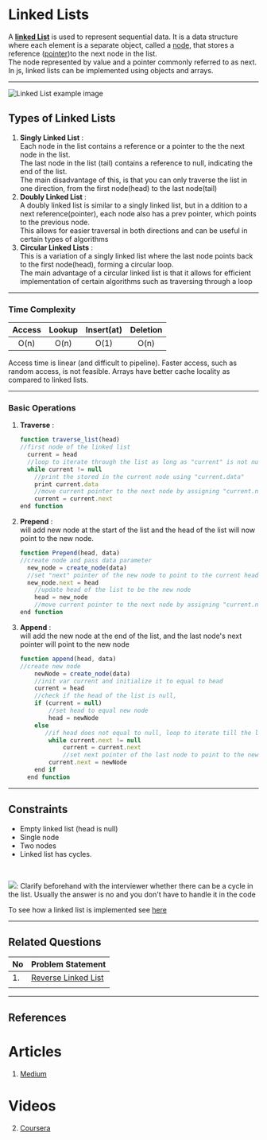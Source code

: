 # Linked Lists
A **[linked List]()** is used to represent sequential data. It is a data structure where each element is a separate object, called a [node](#node), that stores a reference  ([pointer](#pointer))to the next node in the list.<br>The node represented by value and a pointer commonly referred to as next. In js, linked lists can be implemented using objects and arrays.

<hr>

<img src="../../assets/Linked-List-Data-Structure.png" alt="Linked List example image"/>

## Types of Linked Lists
1. **Singly Linked List** : <br>Each node in the list contains a reference or a pointer to the the next node in the list. <br>The last node in the list (tail) contains a reference to null, indicating the end of the list. <br>The main disadvantage of this, is that you can only traverse the list in one direction, from the first node(head) to the last node(tail)
2. **Doubly Linked List** : <br> A doubly linked list is similar to a singly linked list, but in a ddition to a next reference(pointer), each node also has a prev pointer, which points to the previous node. <br>This allows for easier traversal in both directions and can be useful in certain types of algorithms 
3. **Circular Linked Lists** : <br> This is a variation of a singly linked list where the last node points back to the first node(head), forming a circular loop. <br>The main advantage of a circular linked list is that it allows for efficient implementation of certain algorithms such as traversing through a loop

<hr>

### Time Complexity

| Access | Lookup | Insert(at) | Deletion |
|:------:|:------:|:----------:|:--------:|
|  O(n)  |  O(n)  |    O(1)    |   O(n)   |


Access time is linear (and difficult to pipeline). Faster access, such as random access, is not feasible. Arrays have better cache locality as compared to linked lists.

<hr>

### **Basic Operations**
1. **Traverse** : 

    ```jsx
    function traverse_list(head)
    //first node of the linked list
      current = head
      //loop to iterate through the list as long as "current" is not null
      while current != null
        //print the stored in the current node using "current.data"
        print current.data
        //move current pointer to the next node by assigning "current.next" to current and the loop continues
        current = current.next
    end function
    ```

2. **Prepend** : <br> will add new node at the start of the list and the head of the list will now point to the new node.

    ```jsx
    function Prepend(head, data)
    //create node and pass data parameter
      new_node = create_node(data)
      //set "next" pointer of the new node to point to the current head
      new_node.next = head
        //update head of the list to be the new node
        head = new_node
        //move current pointer to the next node by assigning "current.next" to current and the loop continues
    end function
    ```

3. **Append** : <br> will add the new node at the end of the list, and the last node's next pointer will point to the new node

    ```jsx
    function append(head, data)
    //create new node
        newNode = create_node(data)
        //init var current and initialize it to equal to head
        current = head
        //check if the head of the list is null, 
        if (current = null)
            //set head to equal new node
            head = newNode
        else 
           //if head does not equal to null, loop to iterate till the last node(tail)
            while current.next != null
                current = current.next
                //set next pointer of the last node to point to the new node(adding the new node to the end)
            current.next = newNode
        end if
      end function
    ```
<hr>

## Constraints
  * Empty linked list (head is null)
  * Single node
  * Two nodes
  * Linked list has cycles.

<br>

![](https://img.shields.io/static/v1?label=&message=💡Tip:&color=orange): Clarify beforehand with the interviewer whether there can be a cycle in the list. Usually the answer is no and you don't have to handle it in the code

To see how a linked list is implemented see [here]()

<hr>

## Related Questions
| No | Problem Statement                                                         |
|----|---------------------------------------------------------------------------|
| 1. | [Reverse Linked List](https://leetcode.com/problems/reverse-linked-list/) |
|    |                                                                           |

<hr>

## References

# Articles

1.  [Medium](https://medium.com/basecs/whats-a-linked-list-anyway-part-1-d8b7e6508b9d)

# Videos

2.  [Coursera](https://www.coursera.org/lecture/data-structures/singly-linked-lists-kHhgK)